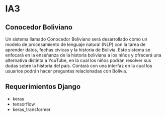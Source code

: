 # IA3
## Conocedor Boliviano
Un sistema llamado Conocedor Boliviano será desarrollado como un modelo de procesamiento de lenguaje natural (NLP) con la tarea de aprender datos, fechas cívicas y la historia de Bolivia. Este sistema se enfocará en la enseñanza de la historia boliviana a los niños y ofrecerá una alternativa distinta a YouTube, en la cual los niños podrán resolver sus dudas sobre la historia del país. Contará con una interfaz en la cual los usuarios podrán hacer preguntas relacionadas con Bolivia.


## Requerimientos Django


* keras 
* tensorflow
* keras_transformer
